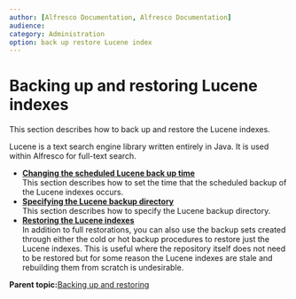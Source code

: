```yaml
---
author: [Alfresco Documentation, Alfresco Documentation]
audience: 
category: Administration
option: back up restore Lucene index
---
```


# Backing up and restoring Lucene indexes

This section describes how to back up and restore the Lucene indexes.

Lucene is a text search engine library written entirely in Java. It is used within Alfresco for full-text search.

-   **[Changing the scheduled Lucene back up time](../tasks/luceneindex-backup.md)**  
This section describes how to set the time that the scheduled backup of the Lucene indexes occurs.
-   **[Specifying the Lucene backup directory](../tasks/lucenedir-backup.md)**  
This section describes how to specify the Lucene backup directory.
-   **[Restoring the Lucene indexes](../tasks/restore-lucene-indexes.md)**  
In addition to full restorations, you can also use the backup sets created through either the cold or hot backup procedures to restore just the Lucene indexes. This is useful where the repository itself does not need to be restored but for some reason the Lucene indexes are stale and rebuilding them from scratch is undesirable.

**Parent topic:**[Backing up and restoring](../concepts/ch-backup-restore.md)

